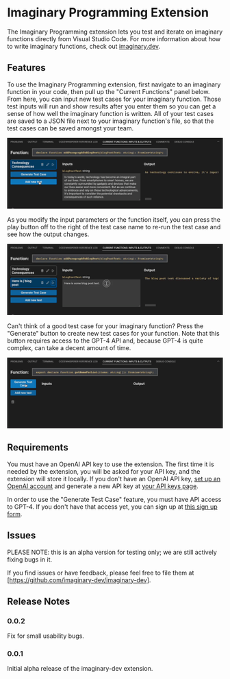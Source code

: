 # Imaginary Programming Extension

The Imaginary Programming extension lets you test and iterate on imaginary functions directly from Visual Studio Code. For more information about how to write imaginary functions, check out [imaginary.dev](https://imaginary.dev/).

## Features

To use the Imaginary Programming extension, first navigate to an imaginary function in your code, then pull up the "Current Functions" panel below. From here, you can input new test cases for your imaginary function. Those test inputs will run and show results after you enter them so you can get a sense of how well the imaginary function is written. All of your test cases are saved to a JSON file next to your imaginary function's file, so that the test cases can be saved amongst your team.

![Add Test Case](vsc-extension/readme-images/add-test-case.gif)

As you modify the input parameters or the function itself, you can press the play button off to the right of the test case name to re-run the test case and see how the output changes.

![Modify Test Case](vsc-extension/readme-images/modify-test-case.gif)

Can't think of a good test case for your imaginary function? Press the "Generate" button to create new test cases for your function. Note that this button requires access to the GPT-4 API and, because GPT-4 is quite complex, can take a decent amount of time.

![Generate Test Case](vsc-extension/readme-images/generate-test-case.gif)

## Requirements

You must have an OpenAI API key to use the extension. The first time it is needed by the extension, you will be asked for your API key, and the extension will store it locally. If you don't have an OpenAI API key, [set up an OpenAI account](https://platform.openai.com/signup) and generate a new API key at [your API keys page](https://platform.openai.com/account/api-keys).

In order to use the "Generate Test Case" feature, you must have API access to GPT-4. If you don't have that access yet, you can sign up at [this sign up form](https://openai.com/waitlist/gpt-4-api).

## Issues

PLEASE NOTE: this is an alpha version for testing only; we are still actively fixing bugs in it.

If you find issues or have feedback, please feel free to file them at [https://github.com/imaginary-dev/imaginary-dev].

## Release Notes

### 0.0.2

Fix for small usability bugs.

### 0.0.1

Initial alpha release of the imaginary-dev extension.
